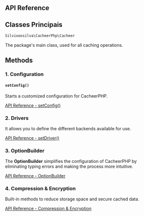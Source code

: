 ## API Reference

## **Classes Principais**

```bash
Silviooosilva\CacheerPhp\Cacheer
```

The package's main class, used for all caching operations.


## **Methods**

### 1. **Configuration**

#### `setConfig()`
Starts a customized configuration for CacheerPHP.

[API Reference - setConfig()](API-Reference/setConfig.md)

### 2. **Drivers**
It allows you to define the different backends available for use.

[API Reference - setDriver()](API-Reference/setDriver.md)

### 3. **OptionBuilder**
The **OptionBuilder** simplifies the configuration of CacheerPHP by eliminating typing errors and making the process more intuitive.

[API Reference - OptionBuilder](API-Reference/optionBuilder.md)
### 4. **Compression & Encryption**
Built-in methods to reduce storage space and secure cached data.

[API Reference - Compression & Encryption](API-Reference/compression_encryption.md)

